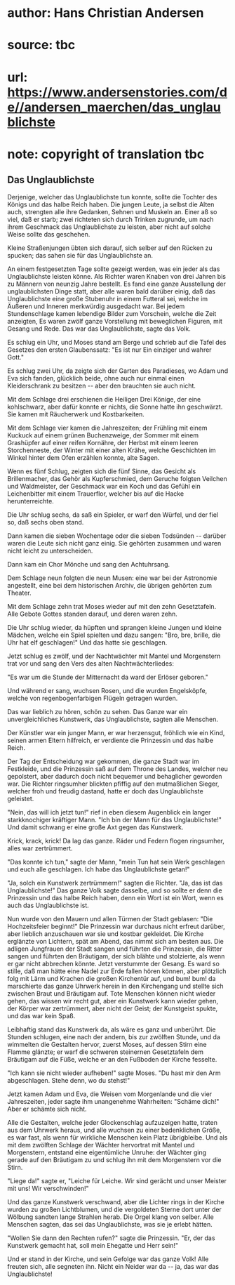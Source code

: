 # author: Hans Christian Andersen
# source: tbc
# url: https://www.andersenstories.com/de//andersen_maerchen/das_unglaublichste
# note: copyright of translation tbc

## Das Unglaublichste 

Derjenige, welcher das Unglaublichste tun konnte, sollte die Tochter des
Königs und das halbe Reich haben. Die jungen Leute, ja selbst die Alten
auch, strengten alle ihre Gedanken, Sehnen und Muskeln an. Einer aß so
viel, daß er starb; zwei richteten sich durch Trinken zugrunde, um nach
ihrem Geschmack das Unglaublichste zu leisten, aber nicht auf solche
Weise sollte das geschehen.

Kleine Straßenjungen übten sich darauf, sich selber auf den Rücken zu
spucken; das sahen sie für das Unglaublichste an.

An einem festgesetzten Tage sollte gezeigt werden, was ein jeder als das
Unglaublichste leisten könne. Als Richter waren Knaben von drei Jahren
bis zu Männern von neunzig Jahre bestellt. Es fand eine ganze
Ausstellung der unglaublichsten Dinge statt, aber alle waren bald
darüber einig, daß das Unglaublichste eine große Stubenuhr in einem
Futteral sei, welche im Äußeren und Inneren merkwürdig ausgedacht war.
Bei jedem Stundenschlage kamen lebendige Bilder zum Vorschein, welche
die Zeit anzeigten, Es waren zwölf ganze Vorstellung mit beweglichen
Figuren, mit Gesang und Rede. Das war das Unglaublichste, sagte das
Volk.

Es schlug ein Uhr, und Moses stand am Berge und schrieb auf die Tafel
des Gesetzes den ersten Glaubenssatz: "Es ist nur Ein einziger und
wahrer Gott."

Es schlug zwei Uhr, da zeigte sich der Garten des Paradieses, wo Adam
und Eva sich fanden, glücklich beide, ohne auch nur einmal einen
Kleiderschrank zu besitzen -- aber den brauchten sie auch nicht.

Mit dem Schlage drei erschienen die Heiligen Drei Könige, der eine
kohlschwarz, aber dafür konnte er nichts, die Sonne hatte ihn
geschwärzt. Sie kamen mit Räucherwerk und Kostbarkeiten.

Mit dem Schlage vier kamen die Jahreszeiten; der Frühling mit einem
Kuckuck auf einem grünen Buchenzweige, der Sommer mit einem Grashüpfer
auf einer reifen Kornähre, der Herbst mit einem leeren Storchenneste,
der Winter mit einer alten Krähe, welche Geschichten im Winkel hinter
dem Ofen erzählen konnte, alte Sagen.

Wenn es fünf Schlug, zeigten sich die fünf Sinne, das Gesicht als
Brillenmacher, das Gehör als Kupferschmied, dem Geruche folgten Veilchen
und Waldmeister, der Geschmack war ein Koch und das Gefühl ein
Leichenbitter mit einem Trauerflor, welcher bis auf die Hacke
herunterreichte.

Die Uhr schlug sechs, da saß ein Spieler, er warf den Würfel, und der
fiel so, daß sechs oben stand.

Dann kamen die sieben Wochentage oder die sieben Todsünden -- darüber
waren die Leute sich nicht ganz einig. Sie gehörten zusammen und waren
nicht leicht zu unterscheiden.

Dann kam ein Chor Mönche und sang den Achtuhrsang.

Dem Schlage neun folgten die neun Musen: eine war bei der Astronomie
angestellt, eine bei dem historischen Archiv, die übrigen gehörten zum
Theater.

Mit dem Schlage zehn trat Moses wieder auf mit den zehn Gesetztafeln.
Alle Gebote Gottes standen darauf, und deren waren zehn.

Die Uhr schlug wieder, da hüpften und sprangen kleine Jungen und kleine
Mädchen, welche ein Spiel spielten und dazu sangen: "Bro, bre, brille,
die Uhr hat elf geschlagen!" Und das hatte sie geschlagen.

Jetzt schlug es zwölf, und der Nachtwächter mit Mantel und Morgenstern
trat vor und sang den Vers des alten Nachtwächterliedes:

"Es war um die Stunde der Mitternacht
da ward der Erlöser geboren."

Und während er sang, wuchsen Rosen, und die wurden Engelsköpfe, welche
von regenbogenfarbigen Flügeln getragen wurden.

Das war lieblich zu hören, schön zu sehen. Das Ganze war ein
unvergleichliches Kunstwerk, das Unglaublichste, sagten alle Menschen.

Der Künstler war ein junger Mann, er war herzensgut, fröhlich wie ein
Kind, seinen armen Eltern hilfreich, er verdiente die Prinzessin und das
halbe Reich.

Der Tag der Entscheidung war gekommen, die ganze Stadt war im
Festkleide, und die Prinzessin saß auf dem Throne des Landes, welcher
neu gepolstert, aber dadurch doch nicht bequemer und behaglicher
geworden war. Die Richter ringsumher blickten pfiffig auf den
mutmaßlichen Sieger, welcher froh und freudig dastand, hatte er doch das
Unglaublichste geleistet.

"Nein, das will ich jetzt tun!" rief in eben diesem Augenblick ein
langer starkknochiger kräftiger Mann. "Ich bin der Mann für das
Unglaublichste!" Und damit schwang er eine große Axt gegen das
Kunstwerk.

Krick, krack, krick! Da lag das ganze. Räder und Federn flogen
ringsumher, alles war zertrümmert.

"Das konnte ich tun," sagte der Mann, "mein Tun hat sein Werk
geschlagen und euch alle geschlagen. Ich habe das Unglaublichste
getan!"

"Ja, solch ein Kunstwerk zertrümmern!" sagten die Richter. "Ja, das
ist das Unglaublichste!" Das ganze Volk sagte dasselbe, und so sollte
er denn die Prinzessin und das halbe Reich haben, denn ein Wort ist ein
Wort, wenn es auch das Unglaublichste ist.

Nun wurde von den Mauern und allen Türmen der Stadt geblasen: "Die
Hochzeitsfeier beginnt!" Die Prinzessin war durchaus nicht erfreut
darüber, aber lieblich anzuschauen war sie und kostbar gekleidet. Die
Kirche erglänzte von Lichtern, spät am Abend, das nimmt sich am besten
aus. Die adligen Jungfrauen der Stadt sangen und führten die Prinzessin,
die Ritter sangen und führten den Bräutigam, der sich blähte und
stolzierte, als wenn er gar nicht abbrechen könnte. Jetzt verstummte der
Gesang. Es ward so stille, daß man hätte eine Nadel zur Erde fallen
hören können, aber plötzlich folg mit Lärm und Krachen die großen
Kirchentür auf, und bum! bum! da marschierte das ganze Uhrwerk herein in
den Kirchengang und stellte sich zwischen Braut und Bräutigam auf. Tote
Menschen können nicht wieder gehen, das wissen wir recht gut, aber ein
Kunstwerk kann wieder gehen, der Körper war zertrümmert, aber nicht der
Geist; der Kunstgeist spukte, und das war kein Spaß.

Leibhaftig stand das Kunstwerk da, als wäre es ganz und unberührt. Die
Stunden schlugen, eine nach der andern, bis zur zwölften Stunde, und da
wimmelten die Gestalten hervor, zuerst Moses, auf dessen Stirn eine
Flamme glänzte; er warf die schweren steinernen Gesetztafeln dem
Bräutigam auf die Füße, welche er an den Fußboden der Kirche fesselte.

"Ich kann sie nicht wieder aufheben!" sagte Moses. "Du hast mir den
Arm abgeschlagen. Stehe denn, wo du stehst!"

Jetzt kamen Adam und Eva, die Weisen vom Morgenlande und die vier
Jahreszeiten, jeder sagte ihm unangenehme Wahrheiten: "Schäme dich!"
Aber er schämte sich nicht.

Alle die Gestalten, welche jeder Glockenschlag aufzuzeigen hatte, traten
aus dem Uhrwerk heraus, und alle wuchsen zu einer bedenklichen Größe, es
war fast, als wenn für wirkliche Menschen kein Platz übrigbleibe. Und
als mit dem zwölften Schlage der Wächter hervortrat mit Mantel und
Morgenstern, entstand eine eigentümliche Unruhe: der Wächter ging gerade
auf den Bräutigam zu und schlug ihn mit dem Morgenstern vor die Stirn.

"Liege da!" sagte er, "Leiche für Leiche. Wir sind gerächt und unser
Meister mit uns! Wir verschwinden!"

Und das ganze Kunstwerk verschwand, aber die Lichter rings in der Kirche
wurden zu großen Lichtblumen, und die vergoldeten Sterne dort unter der
Wölbung sandten lange Strahlen herab. Die Orgel klang von selber. Alle
Menschen sagten, das sei das Unglaublichste, was sie je erlebt hätten.

"Wollen Sie dann den Rechten rufen?" sagte die Prinzessin. "Er, der
das Kunstwerk gemacht hat, soll mein Ehegatte und Herr sein!"

Und er stand in der Kirche, und sein Gefolge war das ganze Volk! Alle
freuten sich, alle segneten ihn. Nicht ein Neider war da -- ja, das war
das Unglaublichste!
